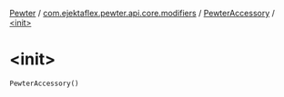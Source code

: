 [Pewter](../../index.md) / [com.ejektaflex.pewter.api.core.modifiers](../index.md) / [PewterAccessory](index.md) / [&lt;init&gt;](./-init-.md)

# &lt;init&gt;

`PewterAccessory()`